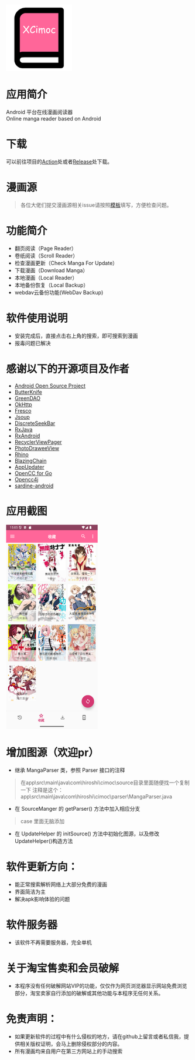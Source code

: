 <img src="./screenshot/xcimoc.png" width="180">

# 应用简介

Android 平台在线漫画阅读器\
Online manga reader based on Android


# 下载

可以前往项目的[Action](https://github.com/xyrlsz/Cimoc/actions)处或者[Release](https://github.com/xyrlsz/Cimoc/releases)处下载。


# 漫画源
<!-- > 漫画源工作情况可以在[project](https://github.com/xyrlsz/Cimoc/projects/1)中进行查看，请尽量不要重复issues -->
> 各位大佬们提交漫画源相关issue请按照[模板](.github\ISSUE_TEMPLATE\comic-source-issues.md)填写，方便检查问题。

# 功能简介
- 翻页阅读（Page Reader）
- 卷纸阅读（Scroll Reader）
- 检查漫画更新（Check Manga For Update）
- 下载漫画（Download Manga）
- 本地漫画（Local Reader）
- 本地备份恢复（Local Backup）
- webdav云备份功能(WebDav Backup)

# 软件使用说明
- 安装完成后，直接点击右上角的搜索，即可搜索到漫画
- 报毒问题已解决

# 感谢以下的开源项目及作者
- [Android Open Source Project](http://source.android.com/)
- [ButterKnife](https://github.com/JakeWharton/butterknife)
- [GreenDAO](https://github.com/greenrobot/greenDAO)
- [OkHttp](https://github.com/square/okhttp)
- [Fresco](https://github.com/facebook/fresco)
- [Jsoup](https://github.com/jhy/jsoup)
- [DiscreteSeekBar](https://github.com/AnderWeb/discreteSeekBar)
- [RxJava](https://github.com/ReactiveX/RxJava)
- [RxAndroid](https://github.com/ReactiveX/RxAndroid)
- [RecyclerViewPager](https://github.com/lsjwzh/RecyclerViewPager)
- [PhotoDraweeView](https://github.com/ongakuer/PhotoDraweeView)
- [Rhino](https://github.com/mozilla/rhino)
- [BlazingChain](https://github.com/tommyettinger/BlazingChain)
- [AppUpdater](https://gitee.com/jenly1314/AppUpdater)
- [OpenCC for Go](https://github.com/longbridge/opencc)
- [Opencc4j](https://github.com/houbb/opencc4j)
- [sardine-android](https://github.com/thegrizzlylabs/sardine-android)

# 应用截图
<img src="./screenshot/02.png" width="250">

# 增加图源（欢迎pr）
- 继承 MangaParser 类，参照 Parser 接口的注释
> 在app\src\main\java\com\hiroshi\cimoc\source目录里面随便找一个复制一下
> 注释是这个：app\src\main\java\com\hiroshi\cimoc\parser\MangaParser.java
<!-- - （可选）继承 MangaCategory 类，参照 Category 接口的注释
> 这个没什么大用的感觉，个人不常用，直接删掉不会有什么影响 -->
- 在 SourceManger 的 getParser() 方法中加入相应分支
> case 里面无脑添加
- 在 UpdateHelper 的 initSource() 方法中初始化图源，以及修改UpdateHelper()构造方法

# 软件更新方向：
- 能正常搜索解析网络上大部分免费的漫画
- 界面简洁为主
- 解决apk影响体验的问题

# 软件服务器
- 该软件不再需要服务器，完全单机

# 关于淘宝售卖和会员破解
- 本程序没有任何破解网站VIP的功能，仅仅作为网页浏览器显示网站免费浏览部分，淘宝卖家自行添加的破解或其他功能与本程序无任何关系。

# 免责声明：
- 如果更新软件的过程中有什么侵权的地方，请在github上留言或者私信我，提供相关版权证明，会马上删除侵权部分的内容。
- 所有漫画均来自用户在第三方网站上的手动搜索

